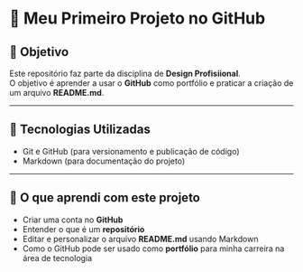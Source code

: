 # 📌 Meu Primeiro Projeto no GitHub

## 🎯 Objetivo
Este repositório faz parte da disciplina de **Design Profisiional**.  
O objetivo é aprender a usar o **GitHub** como portfólio e praticar a criação de um arquivo **README.md**.  

---

## 🚀 Tecnologias Utilizadas
- Git e GitHub (para versionamento e publicação de código)  
- Markdown (para documentação do projeto)  

---

## 🧠 O que aprendi com este projeto
- Criar uma conta no **GitHub**  
- Entender o que é um **repositório**  
- Editar e personalizar o arquivo **README.md** usando Markdown  
- Como o GitHub pode ser usado como **portfólio** para minha carreira na área de tecnologia  
